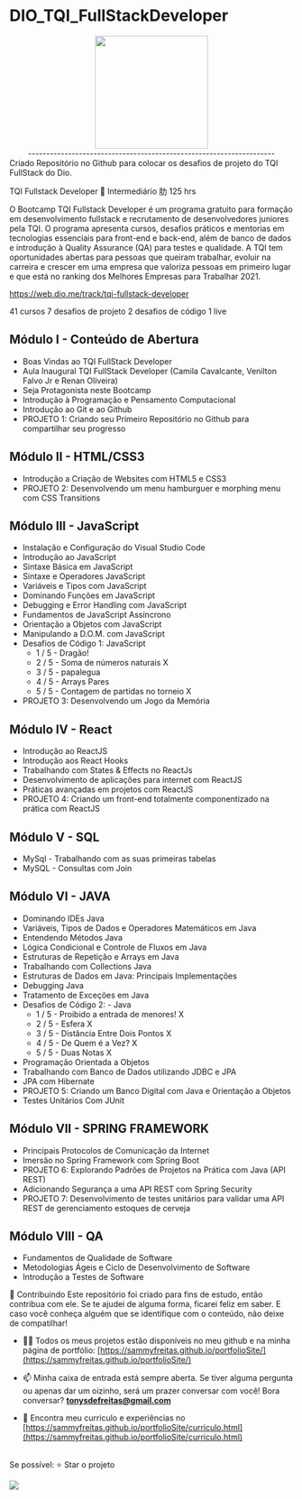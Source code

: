 # DIO_TQI_FullStackDeveloper

<div align="center"><img height="200em" src="https://hermes.digitalinnovation.one/tracks/3c8be628-5138-4b63-9cfa-e5313cc03103.png"/><br>
--------------------------------------------------------------------
</div>
Criado Repositório no Github para colocar os desafios de projeto do TQI FullStack do Dio.

TQI Fullstack Developer
 Intermediário
肋 125 hrs

O Bootcamp TQI Fullstack Developer é um programa gratuito para formação em desenvolvimento fullstack e recrutamento de desenvolvedores juniores pela TQI. O programa apresenta cursos, desafios práticos e mentorias em tecnologias essenciais para front-end e back-end, além de banco de dados e introdução à Quality Assurance (QA) para testes e qualidade. A TQI tem oportunidades abertas para pessoas que queiram trabalhar, evoluir na carreira e crescer em uma empresa que valoriza pessoas em primeiro lugar e que está no ranking dos Melhores Empresas para Trabalhar 2021.

https://web.dio.me/track/tqi-fullstack-developer

41 cursos
7 desafios de projeto
2 desafios de código
1 live

## Módulo I - Conteúdo de Abertura
* Boas Vindas ao TQI FullStack Developer
* Aula Inaugural TQI FullStack Developer (Camila Cavalcante, Venilton Falvo Jr e Renan Oliveira)
* Seja Protagonista neste Bootcamp
* Introdução à Programação e Pensamento Computacional
* Introdução ao Git e ao Github
* PROJETO 1: Criando seu Primeiro Repositório no Github para compartilhar seu progresso

## Módulo II - HTML/CSS3
* Introdução a Criação de Websites com HTML5 e CSS3
* PROJETO 2: Desenvolvendo um menu hamburguer e morphing menu com CSS Transitions

## Módulo III - JavaScript
* Instalação e Configuração do Visual Studio Code
* Introdução ao JavaScript
* Sintaxe Básica em JavaScript
* Sintaxe e Operadores JavaScript
* Variáveis e Tipos com JavaScript
* Dominando Funções em JavaScript
* Debugging e Error Handling com JavaScript
* Fundamentos de JavaScript Assíncrono
* Orientação a Objetos com JavaScript
* Manipulando a D.O.M. com JavaScript
* Desafios de Código 1: JavaScript
  * 1 / 5 - Dragão!
  * 2 / 5 - Soma de números naturais X
  * 3 / 5 - papalegua
  * 4 / 5 - Arrays Pares
  * 5 / 5 - Contagem de partidas no torneio X
* PROJETO 3: Desenvolvendo um Jogo da Memória

## Módulo IV - React
* Introdução ao ReactJS
* Introdução aos React Hooks
* Trabalhando com States & Effects no ReactJs
* Desenvolvimento de aplicações para internet com ReactJS
* Práticas avançadas em projetos com ReactJS
* PROJETO 4: Criando um front-end totalmente componentizado na prática com ReactJS

## Módulo V - SQL
* MySql - Trabalhando com as suas primeiras tabelas
* MySQL - Consultas com Join

## Módulo VI - JAVA
* Dominando IDEs Java
* Variáveis, Tipos de Dados e Operadores Matemáticos em Java
* Entendendo Métodos Java
* Lógica Condicional e Controle de Fluxos em Java
* Estruturas de Repetição e Arrays em Java
* Trabalhando com Collections Java
* Estruturas de Dados em Java: Principais Implementações
* Debugging Java 
* Tratamento de Exceções em Java
* Desafios de Código 2: - Java
  * 1 / 5 - Proibido a entrada de menores!     X
  * 2 / 5 - Esfera                             X
  * 3 / 5 - Distância Entre Dois Pontos        X
  * 4 / 5 - De Quem é a Vez?                   X
  * 5 / 5 - Duas Notas                         X
* Programação Orientada a Objetos
* Trabalhando com Banco de Dados utilizando JDBC e JPA
* JPA com Hibernate
* PROJETO 5: Criando um Banco Digital com Java e Orientação a Objetos
* Testes Unitários Com JUnit

## Módulo VII - SPRING FRAMEWORK
* Principais Protocolos de Comunicação da Internet
* Imersão no Spring Framework com Spring Boot
* PROJETO 6: Explorando Padrões de Projetos na Prática com Java (API REST)
* Adicionando Segurança a uma API REST com Spring Security
* PROJETO 7: Desenvolvimento de testes unitários para validar uma API REST de gerenciamento estoques de cerveja

## Módulo VIII - QA
* Fundamentos de Qualidade de Software
* Metodologias Ágeis e Ciclo de Desenvolvimento de Software
* Introdução a Testes de Software







🤝 Contribuindo Este repositório foi criado para fins de estudo, então contribua com ele. Se te ajudei de alguma forma, ficarei feliz em saber. E caso você conheça alguém que se identifique com o conteúdo, não deixe de compatilhar! 

- 👨‍💻 Todos os meus projetos estão disponíveis no meu github e na minha página de portfólio: [https://sammyfreitas.github.io/portfolioSite/](https://sammyfreitas.github.io/portfolioSite/) 

- 📫 Minha caixa de entrada está sempre aberta. Se tiver alguma pergunta ou apenas dar um oizinho, será um prazer conversar com você! Bora conversar? **tonysdefreitas@gmail.com**

- 📄 Encontra meu curriculo e experiências no [https://sammyfreitas.github.io/portfolioSite/curriculo.html](https://sammyfreitas.github.io/portfolioSite/curriculo.html)


<br>Se possível:  ⭐️ Star o projeto

<img src="https://hermes.digitalinnovation.one/certificates/cover/BF4B7DFF.jpg">

